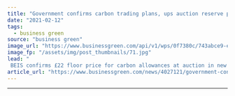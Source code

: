 ```yaml
---
title: "Government confirms carbon trading plans, ups auction reserve price"
date: "2021-02-12"
tags: 
  - business green
source: "business green"
image_url: "https://www.businessgreen.com/api/v1/wps/0f7380c/743abce9-e706-4f4c-a8d6-f30c7a9fb531/4/smoking-chimney-pollution-185x114.jpg"
image_fp: "/assets/img/post_thumbnails/71.jpg"
lead: "
 BEIS confirms £22 floor price for carbon allowances at auction in new domestic emissions trading scheme ..."
article_url: "https://www.businessgreen.com/news/4027121/government-confirms-carbon-trading-plans-ups-auction-reserve-price"
---
```


---

